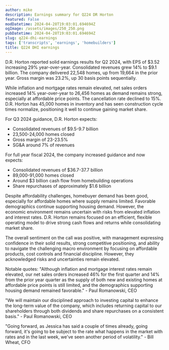 ```yaml
---
author: mike
description: Earnings summary for Q224 DR Horton 
featured: False
modDatetime: 2024-04-28T19:03:01.694694Z
ogImage: /assets/images/250_250.png
pubDatetime: 2024-04-28T19:03:01.694694Z
slug: q224-dhi-earnings
tags: ['transcripts', 'earnings', 'homebuilders']
title: Q224 DHI earnings
---
```


D.R. Horton reported solid earnings results for Q2 2024, with EPS of $3.52 increasing 29% year-over-year. Consolidated revenues grew 14% to $9.1 billion. The company delivered 22,548 homes, up from 19,664 in the prior year. Gross margin was 23.2%, up 30 basis points sequentially.

While inflation and mortgage rates remain elevated, net sales orders increased 14% year-over-year to 26,456 homes as demand remains strong, especially at affordable price points. The cancellation rate declined to 15%. D.R. Horton has 45,000 homes in inventory and has seen construction cycle times normalize, positioning it well to continue gaining market share. 

For Q3 2024 guidance, D.R. Horton expects:
- Consolidated revenues of $9.5-9.7 billion
- 23,500-24,000 homes closed 
- Gross margin of 23-23.5%
- SG&A around 7% of revenues

For full year fiscal 2024, the company increased guidance and now expects:
- Consolidated revenues of $36.7-37.7 billion
- 89,000-91,000 homes closed
- Around $3 billion cash flow from homebuilding operations
- Share repurchases of approximately $1.6 billion

Despite affordability challenges, homebuyer demand has been good, especially for affordable homes where supply remains limited. Favorable demographics continue supporting housing demand. However, the economic environment remains uncertain with risks from elevated inflation and interest rates. D.R. Horton remains focused on an efficient, flexible operating model to drive strong cash flows and returns while consolidating market share.

The overall sentiment on the call was positive, with management expressing confidence in their solid results, strong competitive positioning, and ability to navigate the challenging macro environment by focusing on affordable products, cost controls and financial discipline. However, they acknowledged risks and uncertainties remain elevated.

Notable quotes:
"Although inflation and mortgage interest rates remain elevated, our net sales orders increased 46% for the first quarter and 14% from the prior year quarter as the supply of both new and existing homes at affordable price points is still limited, and the demographics supporting housing demand remained favorable." - Paul Romanowski, CEO

"We will maintain our disciplined approach to investing capital to enhance the long-term value of the company, which includes returning capital to our shareholders through both dividends and share repurchases on a consistent basis." - Paul Romanowski, CEO

"Going forward, as Jessica has said a couple of times already, going forward, it's going to be subject to the rate what happens in the market with rates and in the last week, we've seen another period of volatility." - Bill Wheat, CFO

